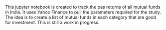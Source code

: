 This jupyter notebook is created to track the pas returns of all mutual funds in India.
It uses Yahoo Finance to pull the parameters required for the study.
The idea is to create a list of mutual funds in each category that are good for investment.
This is still a work in progress.
